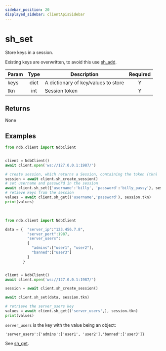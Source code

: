 ```yaml
---
sidebar_position: 20
displayed_sidebar: clientApisSidebar
---
```


# sh_set
Store keys in a session.

Existing keys are overwritten, to avoid this use [sh_add](./sh_add).

|Param|Type|Description|Required|
|--|:-:|--|:-:|
|keys|dict|A dictionary of key/values to store|Y|
|tkn|int|Session token|Y|


## Returns
None


## Examples


```py title='Set scalar'
from ndb.client import NdbClient


client = NdbClient()
await client.open('ws://127.0.0.1:1987/')

# create session, which returns a Session, containing the token (tkn)
session = await client.sh_create_session()
# set username and password in the session
await client.sh_set({'username':'billy', 'password':'billy_passy'}, session.tkn)
# retieve keys from the session
values = await client.sh_get(('username','password'), session.tkn)
print(values)
```

<br/>

```py title='Set object'
from ndb.client import NdbClient

data = {  "server_ip":"123.456.7.8",
          "server_port":1987,
          "server_users":
          {
            "admins":["user1", "user2"],
            "banned":["user3"]
          }
        }


client = NdbClient()
await client.open('ws://127.0.0.1:1987/')

session = await client.sh_create_session()

await client.sh_set(data, session.tkn)

# retrieve the server_users key
values = await client.sh_get(('server_users',), session.tkn)
print(values)
```

`server_users` is the key with the value being an object:

```
'server_users':{'admins':['user1', 'user2'],'banned':['user3']}
```

See [sh_get](./sh_get).


